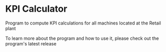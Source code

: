 # KPI Calculator
 Program to compute KPI calculations for all machines located at the Retail plant
 
 To learn more about the program and how to use it, please check out the program's latest release
